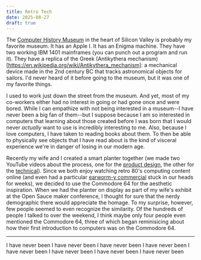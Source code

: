 ```yaml
---
title: Retro Tech
date: 2025-08-27
draft: true
---
```


The [Computer History Museum](https://computerhistory.org/) in the heart of
Silicon Valley is probably my favorite museum. It has an Apple I. It has an
Enigma machine. They have two working IBM 1401 mainframes (you can punch out
a program and run it). They have a replica of the Greek
(Antikythera mechanism)[https://en.wikipedia.org/wiki/Antikythera_mechanism]:
a mechanical device made in the 2nd century BC that tracks astronomical objects
for sailors. I'd never heard of it before going to the museum, but it was one
of my favorite things.

I used to work just down the street from the museum. And yet, most of my
co-workers either had no interest in going or had gone once and were bored.
While I can empathize with not being interested in a museum--I have never
been a big fan of them--but I suppose because I am so interested in computers
that learning about those created before I was born that I would never
*actually* want to use is incredibly interesting to me. Also, because I love
computers, I have taken to reading books about them. To then be able to
physically see objects that I have read about is the kind of visceral
experience we're in danger of losing in our modern age.

Recently my wife and I created a smart planter together (we made two YouTube
videos about the process, one for the
[product design](https://www.youtube.com/watch?v=7MQyoONSZl8), the other for
the [technical](https://www.youtube.com/watch?v=zGE_T_Zt9pQ)). Since we both
enjoy watching retro 80's computing content online (and even had a particular
[earworm-y commercial](https://www.youtube.com/watch?v=95cGh9EeMIY) stuck in
our heads for weeks), we decided to use the Commodore 64 for the aesthetic
inspiration. When we had the planter on display as part of my wife's exhibit
at the Open Sauce maker conference, I thought for sure that the nerdy
demographic there would appreciate the homage. To my surprise, however, few
people seemed to even recognize the similarity. Of the hundreds of people I
talked to over the weekend, I think maybe only four people even mentioned the
Commodore 64, three of which began reminisicing about how their first
introduction to computers was on the Commodore 64.

---

I have never been 
I have never been 
I have never been 
I have never been 
I have never been 
I have never been 
I have never been 
I have never been 
